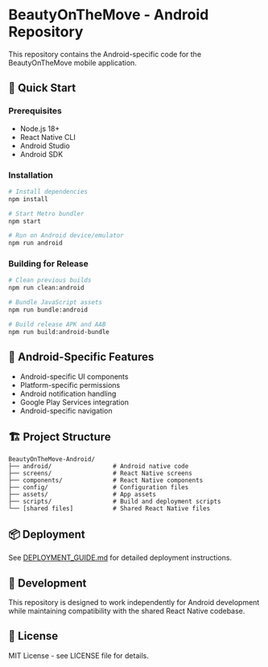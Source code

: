# BeautyOnTheMove - Android Repository

This repository contains the Android-specific code for the BeautyOnTheMove mobile application.

## 🚀 Quick Start

### Prerequisites
- Node.js 18+
- React Native CLI
- Android Studio
- Android SDK

### Installation
```bash
# Install dependencies
npm install

# Start Metro bundler
npm start

# Run on Android device/emulator
npm run android
```

### Building for Release
```bash
# Clean previous builds
npm run clean:android

# Bundle JavaScript assets
npm run bundle:android

# Build release APK and AAB
npm run build:android-bundle
```

## 📱 Android-Specific Features

- Android-specific UI components
- Platform-specific permissions
- Android notification handling
- Google Play Services integration
- Android-specific navigation

## 🏗️ Project Structure

```
BeautyOnTheMove-Android/
├── android/                 # Android native code
├── screens/                 # React Native screens
├── components/              # React Native components
├── config/                  # Configuration files
├── assets/                  # App assets
├── scripts/                 # Build and deployment scripts
└── [shared files]           # Shared React Native files
```

## 📦 Deployment

See [DEPLOYMENT_GUIDE.md](DEPLOYMENT_GUIDE.md) for detailed deployment instructions.

## 🔧 Development

This repository is designed to work independently for Android development while maintaining compatibility with the shared React Native codebase.

## 📄 License

MIT License - see LICENSE file for details. 
